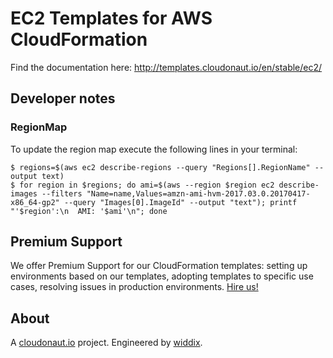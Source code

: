 # EC2 Templates for AWS CloudFormation

Find the documentation here: http://templates.cloudonaut.io/en/stable/ec2/

## Developer notes

### RegionMap
To update the region map execute the following lines in your terminal:

```
$ regions=$(aws ec2 describe-regions --query "Regions[].RegionName" --output text)
$ for region in $regions; do ami=$(aws --region $region ec2 describe-images --filters "Name=name,Values=amzn-ami-hvm-2017.03.0.20170417-x86_64-gp2" --query "Images[0].ImageId" --output "text"); printf "'$region':\n  AMI: '$ami'\n"; done
```

## Premium Support
We offer Premium Support for our CloudFormation templates: setting up environments based on our templates, adopting templates to specific use cases, resolving issues in production environments. [Hire us!](https://widdix.net/)

## About
A [cloudonaut.io](https://cloudonaut.io/templates-for-aws-cloudformation/) project. Engineered by [widdix](https://widdix.net).
